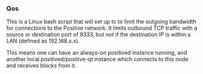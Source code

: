 ### Qos ###

This is a Linux bash script that will set up tc to limit the outgoing bandwidth for connections to the Positive network. It limits outbound TCP traffic with a source or destination port of 9333, but not if the destination IP is within a LAN (defined as 192.168.x.x).

This means one can have an always-on positived instance running, and another local positived/positive-qt instance which connects to this node and receives blocks from it.
